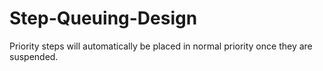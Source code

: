 # Step-Queuing-Design

Priority steps will automatically be placed in normal priority once they are suspended.


